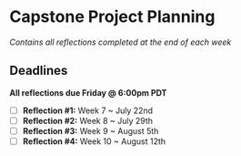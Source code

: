 # **Capstone Project Planning**

*Contains all reflections completed at the end of each week*



## **Deadlines**

**All reflections due Friday @ 6:00pm PDT**
- [ ] **Reflection #1:** Week 7 ~ July 22nd
- [ ] **Reflection #2:** Week 8 ~ July 29th
- [ ] **Reflection #3:** Week 9 ~ August 5th
- [ ] **Reflection #4:** Week 10 ~ August 12th
